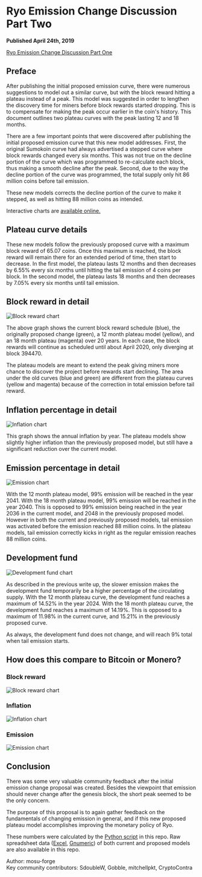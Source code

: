 # Ryo Emission Change Discussion Part Two

**Published April 24th, 2019**

[Ryo Emission Change Discussion Part One](https://github.com/ryo-currency/ryo-writeups/blob/master/emission-change.md)

## Preface

After publishing the initial proposed emission curve, there were numerous suggestions to model out a similar curve, but with the block reward hitting a plateau instead of a peak. This model was suggested in order to lengthen the discovery time for miners before block rewards started dropping. This is to compensate for making the peak occur earlier in the coin's history. This document outlines two plateau curves with the peak lasting 12 and 18 months.

There are a few important points that were discovered after publishing the initial proposed emission curve that this new model addresses. First, the original Sumokoin curve had always advertised a stepped curve where block rewards changed every six months. This was not true on the decline portion of the curve which was programmed to re-calculate each block, thus making a smooth decline after the peak. Second, due to the way the decline portion of the curve was programmed, the total supply only hit 86 million coins before tail emission.

These new models corrects the decline portion of the curve to make it stepped, as well as hitting 88 million coins as intended.

Interactive charts are [available online.](https://www.ryoblocks.com/emission-charts/)

## Plateau curve details

These new models follow the previously proposed curve with a maximum block reward of 65.07 coins. Once this maximum is reached, the block reward will remain there for an extended period of time, then start to decrease. In the first model, the plateau lasts 12 months and then decreases by 6.55% every six months until hitting the tail emission of 4 coins per block. In the second model, the plateau lasts 18 months and then decreases by 7.05% every six months until tail emission.

## Block reward in detail

![Block reward chart](emission-change-assets/chart-block-reward-plateau.png?raw=true "Block reward chart")

The above graph shows the current block reward schedule (blue), the originally proposed change (green), a 12 month plateau model (yellow), and an 18 month plateau (magenta) over 20 years. In each case, the block rewards will continue as scheduled until about April 2020, only diverging at block 394470.

The plateau models are meant to extend the peak giving miners more chance to discover the project before rewards start declining. The area under the old curves (blue and green) are different from the plateau curves (yellow and magenta) because of the correction in total emission before tail reward.

## Inflation percentage in detail

![Inflation chart](emission-change-assets/chart-inflation-plateau.png?raw=true "Inflation chart")

This graph shows the annual inflation by year. The plateau models show slightly higher inflation than the previously proposed model, but still have a significant reduction over the current model.

## Emission percentage in detail

![Emission chart](emission-change-assets/chart-emission-plateau.png?raw=true "Emission chart")

With the 12 month plateau model, 99% emission will be reached in the year 2041. With the 18 month plateau model, 99% emission will be reached in the year 2040. This is opposed to 99% emission being reached in the year 2036 in the current model, and 2048 in the previously proposed model. However in both the current and previously proposed models, tail emission was activated before the emission reached 88 million coins. In the plateau models, tail emission correctly kicks in right as the regular emission reaches 88 million coins.

## Development fund

![Development fund chart](emission-change-assets/chart-development-fund-plateau.png?raw=true "[Development fund chart")

As described in the previous write up, the slower emission makes the development fund temporarily be a higher percentage of the circulating supply. With the 12 month plateau curve, the development fund reaches a maximum of 14.52% in the year 2024. With the 18 month plateau curve, the development fund reaches a maximum of 14.19%. This is opposed to a maximum of 11.98% in the current curve, and  15.21% in the previously proposed curve.

As always, the development fund does not change, and will reach 9% total when tail emission starts.

## How does this compare to Bitcoin or Monero?

### Block reward

![Block reward chart](emission-change-assets/chart-block-reward-with-bitcoin-monero-plateau.png?raw=true "Block reward chart")

### Inflation

![Inflation chart](emission-change-assets/chart-inflation-with-bitcoin-monero-plateau.png?raw=true "Inflation chart")

### Emission

![Emission chart](emission-change-assets/chart-emission-with-bitcoin-monero-plateau.png?raw=true "Emission chart")

## Conclusion

There was some very valuable community feedback after the initial emission change proposal was created. Besides the viewpoint that emission should never change after the genesis block, the short peak seemed to be the only concern. 

The purpose of this proposal is to again gather feedback on the fundamentals of changing emission in general, and if this new proposed plateau model accomplishes improving the monetary policy of Ryo.

These numbers were calculated by the [Python script](https://github.com/mosu-forge/ryo-writeups/blob/topic-emission/emission-change-assets/ryo-plateau.py) in this repo. Raw spreadsheet data ([Excel](https://github.com/mosu-forge/ryo-writeups/raw/topic-emission/emission-change-assets/ryo-modified-camel-and-plateau.xlsx), [Gnumeric](https://github.com/mosu-forge/ryo-writeups/raw/topic-emission/emission-change-assets/ryo-modified-camel-and-plateau.gnumeric)) of both current and proposed models are also available in this repo.

Author: mosu-forge  
Key community contributors: SdoubleW, Gobble, mitchellpkt, CryptoContra